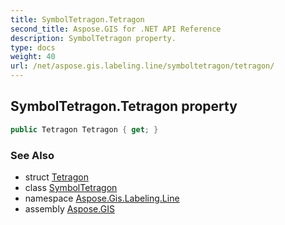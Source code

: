 ```yaml
---
title: SymbolTetragon.Tetragon
second_title: Aspose.GIS for .NET API Reference
description: SymbolTetragon property. 
type: docs
weight: 40
url: /net/aspose.gis.labeling.line/symboltetragon/tetragon/
---
```

## SymbolTetragon.Tetragon property

```csharp
public Tetragon Tetragon { get; }
```

### See Also

* struct [Tetragon](../../../aspose.gis.labeling/tetragon/)
* class [SymbolTetragon](../)
* namespace [Aspose.Gis.Labeling.Line](../../symboltetragon/)
* assembly [Aspose.GIS](../../../)


